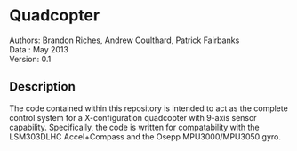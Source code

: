 Quadcopter
==========

Authors: Brandon Riches, Andrew Coulthard, Patrick Fairbanks  <br />
Data   : May 2013 <br />
Version: 0.1 <br />

Description
-----------

The code contained within this repository is intended to act as the complete control system for a X-configuration quadcopter with 9-axis sensor capability. Specifically, the code is written for compatability with the LSM303DLHC Accel+Compass and the Osepp MPU3000/MPU3050 gyro. 
